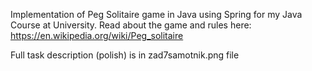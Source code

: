 Implementation of Peg Solitaire game in Java using Spring for my Java Course at University.
Read about the game and rules here: https://en.wikipedia.org/wiki/Peg_solitaire

Full task description (polish) is in zad7samotnik.png file
